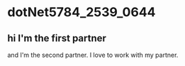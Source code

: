 # dotNet5784_2539_0644

## hi I'm the first partner

and I'm the second partner.
I love to work with my partner.
